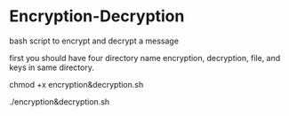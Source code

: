 # Encryption-Decryption
bash script to encrypt and decrypt a message

first you should have four directory name encryption, decryption, file, and keys in same directory.

chmod +x encryption&decryption.sh

./encryption&decryption.sh

